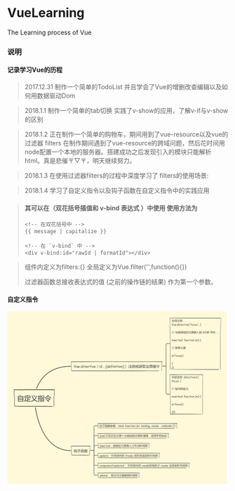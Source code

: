 # VueLearning
The Learning process of Vue

### 说明
#### 记录学习Vue的历程
> 2017.12.31 制作一个简单的TodoList 并且学会了Vue的增删改查编辑以及如何用数据驱动Dom

> 2018.1.1 制作一个简单的tab切换 实践了v-show的应用，了解v-if与v-show的区别

> 2018.1.2 正在制作一个简单的购物车，期间用到了vue-resource以及vue的过滤器 filters 在制作期间遇到了vue-resource的跨域问题，然后花时间用node配置一个本地的服务器。搭建成功之后发现引入的模块只能解析html。真是悲催〒▽〒，明天继续努力。

>2018.1.3 在使用过滤器filters的过程中深度学习了 filters的使用场景:

> 2018.1.4 学习了自定义指令以及钩子函数在自定义指令中的实践应用



>#### 其可以在（**双花括号插值和 v-bind 表达式** ）中使用  使用方法为
>
>```
><!-- 在双花括号中 -->
>{{ message | capitalize }}
>
><!-- 在 `v-bind` 中 -->
><div v-bind:id="rawId | formatId"></div>
>```

> 组件内定义为filters:{}  全局定义为Vue.filter('',function(){})
>
> 过滤器函数总接收表达式的值 (之前的操作链的结果) 作为第一个参数。

#### 自定义指令

![](/img/direct.png)





